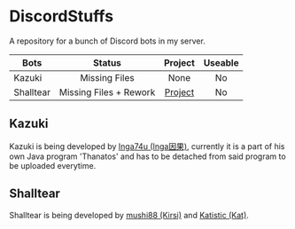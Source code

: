# DiscordStuffs
A repository for a bunch of Discord bots in my server.

|Bots|Status|Project|Useable|
|-------------|:-------------:|:---------:|:-------:|
|Kazuki|Missing Files|None|No|
|Shalltear|Missing Files + Rework|[Project](https://github.com/Inga74u/DiscordStuffs/projects/1)|No|



## Kazuki
Kazuki is being developed by [Inga74u (Inga因果)](https://github.com/inga74u), currently it is a part of his own Java program 'Thanatos' and has to be detached from said program to be uploaded everytime.



## Shalltear
Shalltear is being developed by [mushi88 (Kirsi)](https://github.com/mushi88) and [Katistic (Kat)](https://github.com/Katistic).
